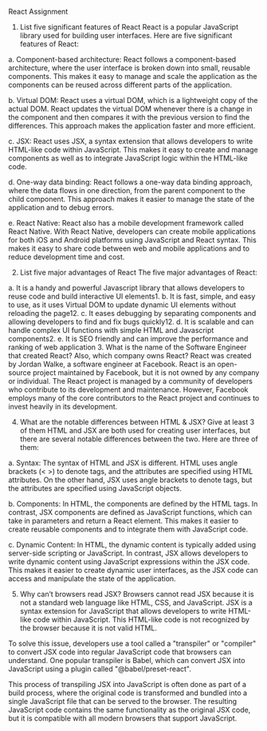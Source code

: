 React Assignment


1. List five significant features of React
React is a popular JavaScript library used for building user interfaces. Here are five significant features of React:

a. Component-based architecture: React follows a component-based architecture, where the user interface is broken down into small, reusable components. This makes it easy to manage and scale the application as the components can be reused across different parts of the application.

b. Virtual DOM: React uses a virtual DOM, which is a lightweight copy of the actual DOM. React updates the virtual DOM whenever there is a change in the component and then compares it with the previous version to find the differences. This approach makes the application faster and more efficient.

c. JSX: React uses JSX, a syntax extension that allows developers to write HTML-like code within JavaScript. This makes it easy to create and manage components as well as to integrate JavaScript logic within the HTML-like code.

d. One-way data binding: React follows a one-way data binding approach, where the data flows in one direction, from the parent component to the child component. This approach makes it easier to manage the state of the application and to debug errors.

e. React Native: React also has a mobile development framework called React Native. With React Native, developers can create mobile applications for both iOS and Android platforms using JavaScript and React syntax. This makes it easy to share code between web and mobile applications and to reduce development time and cost.

2. List five major advantages of React
The five major advantages of React:

a. It is a handy and powerful Javascript library that allows developers to reuse code and build interactive UI elements1.
b. It is fast, simple, and easy to use, as it uses Virtual DOM to update dynamic UI elements without reloading the page12.
c. It eases debugging by separating components and allowing developers to find and fix bugs quickly12.
d. It is scalable and can handle complex UI functions with simple HTML and Javascript components2.
e. It is SEO friendly and can improve the performance and ranking of web application
3. What is the name of the Software Engineer that created React? Also, which company owns React?
React was created by Jordan Walke, a software engineer at Facebook. React is an open-source project maintained by Facebook, but it is not owned by any company or individual. The React project is managed by a community of developers who contribute to its development and maintenance. However, Facebook employs many of the core contributors to the React project and continues to invest heavily in its development.

4. What are the notable differences between HTML & JSX? Give at least 3 of them
HTML and JSX are both used for creating user interfaces, but there are several notable differences between the two. Here are three of them:

a. Syntax: The syntax of HTML and JSX is different. HTML uses angle brackets (< >) to denote tags, and the attributes are specified using HTML attributes. On the other hand, JSX uses angle brackets to denote tags, but the attributes are specified using JavaScript objects.

b. Components: In HTML, the components are defined by the HTML tags. In contrast, JSX components are defined as JavaScript functions, which can take in parameters and return a React element. This makes it easier to create reusable components and to integrate them with JavaScript code.

c. Dynamic Content: In HTML, the dynamic content is typically added using server-side scripting or JavaScript. In contrast, JSX allows developers to write dynamic content using JavaScript expressions within the JSX code. This makes it easier to create dynamic user interfaces, as the JSX code can access and manipulate the state of the application.

5. Why can’t browsers read JSX?
Browsers cannot read JSX because it is not a standard web language like HTML, CSS, and JavaScript. JSX is a syntax extension for JavaScript that allows developers to write HTML-like code within JavaScript. This HTML-like code is not recognized by the browser because it is not valid HTML.

To solve this issue, developers use a tool called a "transpiler" or "compiler" to convert JSX code into regular JavaScript code that browsers can understand. One popular transpiler is Babel, which can convert JSX into JavaScript using a plugin called "@babel/preset-react".

This process of transpiling JSX into JavaScript is often done as part of a build process, where the original code is transformed and bundled into a single JavaScript file that can be served to the browser. The resulting JavaScript code contains the same functionality as the original JSX code, but it is compatible with all modern browsers that support JavaScript.

